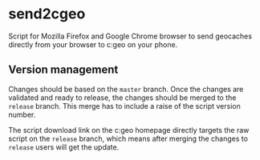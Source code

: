 # send2cgeo

Script for Mozilla Firefox and Google Chrome browser to send geocaches directly from your browser to c:geo on your phone.

## Version management

Changes should be based on the `master` branch.
Once the changes are validated and ready to release, the changes should be merged to the `release` branch. This merge has to include a raise of the script version number.

The script download link on the c:geo homepage directly targets the raw script on the `release` branch, which means after merging the changes to `release` users will get the update.
